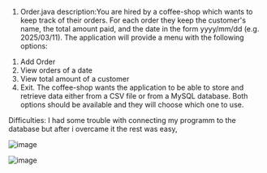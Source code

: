 1) Order.java description:You are hired by a coffee-shop which wants to keep track of their orders. 
For each order they keep the customer's name, the total amount paid, and the date in the form yyyy/mm/dd (e.g. 2025/03/11).
The application will provide a menu with the following options: 
1. Add Order
2. View orders of a date
3. View total amount of a customer
0. Exit. 
The coffee-shop wants the application to be able to store and retrieve data either from a CSV file or from a MySQL database.
Both options should be available and they will choose which one to use.

Difficulties: I had some trouble with connecting my programm to the database but after i overcame it the rest was easy,




  ![image](https://github.com/user-attachments/assets/8358676c-c051-4297-bdc5-c719f3e1ed77)

  ![image](https://github.com/user-attachments/assets/1e48dd69-e6f1-413b-8394-6870aa20de03)
